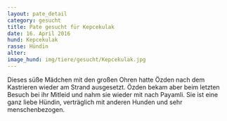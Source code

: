 ```yaml
---
layout: pate_detail
category: gesucht
title: Pate gesucht für Kepcekulak
date: 16. April 2016
hund: Kepcekulak
rasse: Hündin
alter:
image_hund: img/tiere/gesucht/Kepcekulak.jpg
---
```


 Dieses süße Mädchen mit den großen Ohren hatte Özden nach dem Kastrieren wieder am Strand ausgesetzt. Özden bekam aber beim letzten Besuch bei ihr Mitleid und nahm sie wieder mit nach Payamli. Sie ist eine ganz liebe Hündin, verträglich mit anderen Hunden und sehr menschenbezogen.
